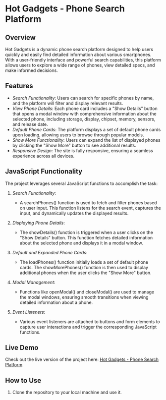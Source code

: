 # Hot Gadgets - Phone Search Platform
## Overview

Hot Gadgets is a dynamic phone search platform designed to help users quickly and easily find detailed information about various smartphones. With a user-friendly interface and powerful search capabilities, this platform allows users to explore a wide range of phones, view detailed specs, and make informed decisions.

## Features

- *Search Functionality*: Users can search for specific phones by name, and the platform will filter and display relevant results.
- *View Phone Details*: Each phone card includes a "Show Details" button that opens a modal window with comprehensive information about the selected phone, including storage, display, chipset, memory, sensors, and release date.
- *Default Phone Cards*: The platform displays a set of default phone cards upon loading, allowing users to browse through popular models.
- *Show More Functionality*: Users can expand the list of displayed phones by clicking the "Show More" button to see additional results.
- *Responsive Design*: The site is fully responsive, ensuring a seamless experience across all devices.

## JavaScript Functionality

The project leverages several JavaScript functions to accomplish the task:

1. *Search Functionality*: 
   - A searchPhones() function is used to fetch and filter phones based on user input. This function listens for the search event, captures the input, and dynamically updates the displayed results.

2. *Displaying Phone Details*:
   - The showDetails() function is triggered when a user clicks on the "Show Details" button. This function fetches detailed information about the selected phone and displays it in a modal window.

3. *Default and Expanded Phone Cards*:
   - The loadPhones() function initially loads a set of default phone cards. The showMorePhones() function is then used to display additional phones when the user clicks the "Show More" button.

4. *Modal Management*:
   - Functions like openModal() and closeModal() are used to manage the modal windows, ensuring smooth transitions when viewing detailed information about a phone.

5. *Event Listeners*:
   - Various event listeners are attached to buttons and form elements to capture user interactions and trigger the corresponding JavaScript functions.

## Live Demo

Check out the live version of the project here: [Hot Gadgets - Phone Search Platform](https://chiragkapil03.github.io/SearchPhones/)

## How to Use

1. Clone the repository to your local machine and use it. 
